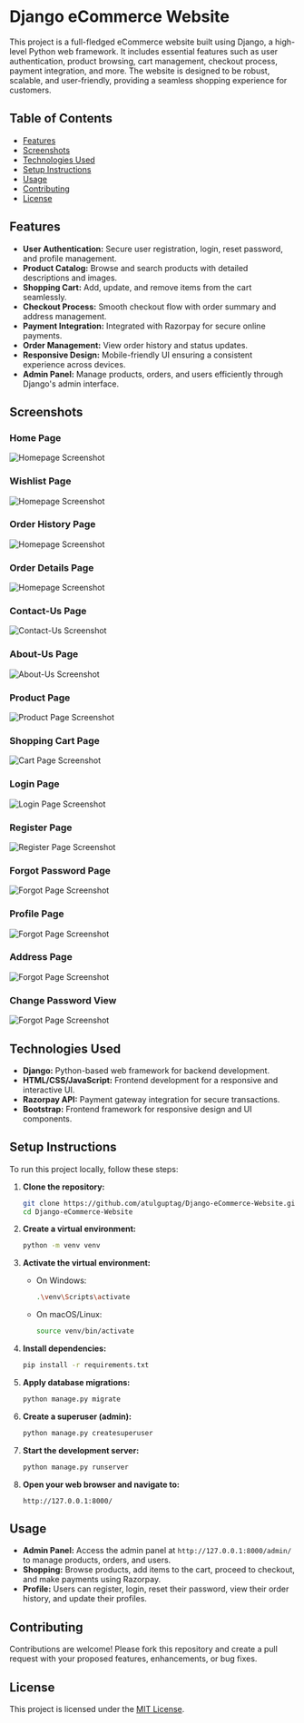 # Django eCommerce Website

This project is a full-fledged eCommerce website built using Django, a high-level Python web framework. It includes essential features such as user authentication, product browsing, cart management, checkout process, payment integration, and more. The website is designed to be robust, scalable, and user-friendly, providing a seamless shopping experience for customers.

## Table of Contents
- [Features](#features)
- [Screenshots](#screenshots)
- [Technologies Used](#technologies-used)
- [Setup Instructions](#setup-instructions)
- [Usage](#usage)
- [Contributing](#contributing)
- [License](#license)

## Features
- **User Authentication:** Secure user registration, login, reset password, and profile management.
- **Product Catalog:** Browse and search products with detailed descriptions and images.
- **Shopping Cart:** Add, update, and remove items from the cart seamlessly.
- **Checkout Process:** Smooth checkout flow with order summary and address management.
- **Payment Integration:** Integrated with Razorpay for secure online payments.
- **Order Management:** View order history and status updates.
- **Responsive Design:** Mobile-friendly UI ensuring a consistent experience across devices.
- **Admin Panel:** Manage products, orders, and users efficiently through Django's admin interface.

## Screenshots

### Home Page
![Homepage Screenshot](Screenshots/Home-Django-Ecommerce-Site.png)

### Wishlist Page
![Homepage Screenshot](Screenshots/Your-Wishlist.png)

### Order History Page
![Homepage Screenshot](Screenshots/Order-History.png)

### Order Details Page
![Homepage Screenshot](Screenshots/Order-Details.png)

### Contact-Us Page
![Contact-Us Screenshot](Screenshots/Contact-Us.png)

### About-Us Page
![About-Us Screenshot](Screenshots/About-Us.png)

### Product Page
![Product Page Screenshot](Screenshots/Product.png)

### Shopping Cart Page
![Cart Page Screenshot](Screenshots/Shopping-Cart.png)

### Login Page
![Login Page Screenshot](Screenshots/Login.png)

### Register Page
![Register Page Screenshot](Screenshots/Register.png)

### Forgot Password Page
![Forgot Page Screenshot](Screenshots/Password-Reset-Form.png)

### Profile Page
![Forgot Page Screenshot](Screenshots/Profile.png)

### Address Page
![Forgot Page Screenshot](Screenshots/Shipping-Address.png)

### Change Password View
![Forgot Page Screenshot](Screenshots/Change-Password-Page.png)


## Technologies Used
- **Django:** Python-based web framework for backend development.
- **HTML/CSS/JavaScript:** Frontend development for a responsive and interactive UI.
- **Razorpay API:** Payment gateway integration for secure transactions.
- **Bootstrap:** Frontend framework for responsive design and UI components.

## Setup Instructions
To run this project locally, follow these steps:

1. **Clone the repository:**
   ```bash
   git clone https://github.com/atulguptag/Django-eCommerce-Website.git
   cd Django-eCommerce-Website
   ```

2. **Create a virtual environment:**
   ```bash
   python -m venv venv
   ```
   
3. **Activate the virtual environment:**
   - On Windows:
     ```bash
     .\venv\Scripts\activate
     ```
   - On macOS/Linux:
     ```bash
     source venv/bin/activate
     ```

4. **Install dependencies:**
   ```bash
   pip install -r requirements.txt
   ```

5. **Apply database migrations:**
   ```bash
   python manage.py migrate
   ```

6. **Create a superuser (admin):**
   ```bash
   python manage.py createsuperuser
   ```

7. **Start the development server:**
   ```bash
   python manage.py runserver
   ```

8. **Open your web browser and navigate to:**
   ```
   http://127.0.0.1:8000/
   ```

## Usage
- **Admin Panel:** Access the admin panel at `http://127.0.0.1:8000/admin/` to manage products, orders, and users.
- **Shopping:** Browse products, add items to the cart, proceed to checkout, and make payments using Razorpay.
- **Profile:** Users can register, login, reset their password, view their order history, and update their profiles.

## Contributing
Contributions are welcome! Please fork this repository and create a pull request with your proposed features, enhancements, or bug fixes.

## License
This project is licensed under the [MIT License](LICENSE).

